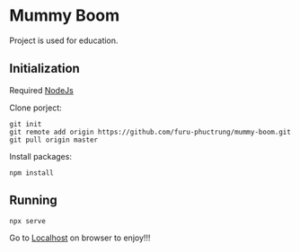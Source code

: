 # Mummy Boom
Project is used for education.
## Initialization
Required [NodeJs](https://nodejs.org)

Clone porject:

```
git init
git remote add origin https://github.com/furu-phuctrung/mummy-boom.git
git pull origin master
```

Install packages:

```
npm install
```

## Running

```
npx serve
```

Go to [Localhost](http://localhost:5000) on browser to enjoy!!!